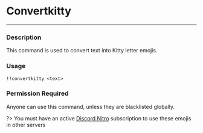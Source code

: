 # Convertkitty
---
### Description
This command is used to convert text into Kitty letter emojis.
### Usage
```
!!convertkitty <text>
```
### Permission Required
Anyone can use this command, unless they are blacklisted globally.

<!-- ### Example image
![convert example](../images/convertwumpus.PNG) -->

?> You must have an active [Discord Nitro](https://discord.com/nitro) subscription to use these emojis in other servers
